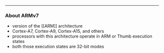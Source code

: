 
---

### About ARMv7

- version of the [[ARM]] architecture
- Cortex-A7, Cortex-A9, Cortex-A15, and others
- processors with this architecture operate in ARM or Thumb execution states
- both those execution states are 32-bit modes